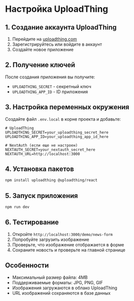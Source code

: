 # Настройка UploadThing

## 1. Создание аккаунта UploadThing

1. Перейдите на [uploadthing.com](https://uploadthing.com)
2. Зарегистрируйтесь или войдите в аккаунт
3. Создайте новое приложение

## 2. Получение ключей

После создания приложения вы получите:
- `UPLOADTHING_SECRET` - секретный ключ
- `UPLOADTHING_APP_ID` - ID приложения

## 3. Настройка переменных окружения

Создайте файл `.env.local` в корне проекта и добавьте:

```env
# UploadThing
UPLOADTHING_SECRET=your_uploadthing_secret_here
UPLOADTHING_APP_ID=your_uploadthing_app_id_here

# NextAuth (если еще не настроен)
NEXTAUTH_SECRET=your_nextauth_secret_here
NEXTAUTH_URL=http://localhost:3000
```

## 4. Установка пакетов

```bash
npm install uploadthing @uploadthing/react
```

## 5. Запуск приложения

```bash
npm run dev
```

## 6. Тестирование

1. Откройте `http://localhost:3000/demo/news-form`
2. Попробуйте загрузить изображение
3. Проверьте, что изображение отображается в форме
4. Сохраните новость и проверьте на главной странице

## Особенности

- Максимальный размер файла: 4MB
- Поддерживаемые форматы: JPG, PNG, GIF
- Изображения загружаются в облако UploadThing
- URL изображений сохраняются в базе данных
